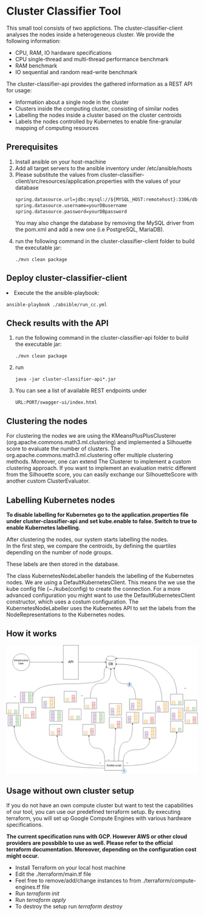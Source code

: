 # Cluster Classifier Tool

This small tool consists of two applictions. The cluster-classifier-client analyses the nodes inside a heterogeneous cluster. We provide the following information:

* CPU, RAM, IO hardware specifications
* CPU single-thread and multi-thread performance benchmark
* RAM  benchmark
* IO sequential and random read-write benchmark

The cluster-classifier-api provides the gathered information as a REST API for usage:

* Information about a single node in the cluster
* Clusters inside the computing cluster, consisting of similar nodes
* Labelling the nodes inside a cluster based on the cluster centroids
* Labels the nodes controlled by Kubernetes to enable fine-granular mapping of computing resources



## Prerequisites

<ol>
<li> Install ansible on your host-machine </li>
<li> Add all target servers to the ansible inventory under /etc/ansible/hosts </li>
<li> Please substitute the values from cluster-classifier-client/src/resources/application.properties with the values of your database

    spring.datasource.url=jdbc:mysql://${MYSQL_HOST:remotehost}:3306/db_example
    spring.datasource.username=yourDBusername
    spring.datasource.password=yourDBpassword
    
   You may also change the database by removing the MySQL driver from the pom.xml and add a new one (i.e PostgreSQL, MariaDB).
</li>
<li> run the following command in the cluster-classifier-client folder to build the executable jar:

    ./mvn clean package

</ol>

## Deploy cluster-classifier-client

<li> Execute the the ansible-playbook:

    ansible-playbook ./absible/run_cc.yml
</li>

## Check results with the API

<ol>
<li> run the following command in the cluster-classifier-api folder to build the executable jar:

    ./mvn clean package 
    
</li>

<li> run 
    
    java -jar cluster-classifier-api*.jar 
    
</li>
<li> You can see a list of available REST endpoints under 
    
    URL:PORT/swagger-ui/index.html
    
</li>
</ol>

## Clustering the nodes

For clustering the nodes we are using the KMeansPlusPlusClusterer (org.apache.commons.math3.ml.clustering) and implemented a Silhouette score to evaluate the number of clusters. The org.apache.commons.math3.ml.clustering offer multiple clustering methods. Moreover, one can extend The Clusterer to implement a custom clustering approach. If you want to implement an evaluation metric different from the Silhouette score, you can easily exchange our SilhouetteScore with another custom ClusterEvaluator.

## Labelling Kubernetes nodes

**To disable labelling for Kubernetes go to the application.properties file under cluster-classifier-api and set kube.enable to false. Switch to true to enable Kubernetes labelling.**

After clustering the nodes, our system starts labelling the nodes.  
In the first step, we compare the centroids, by defining the quartiles depending on the number of node groups. 

These labels are then stored in the database.

The class KubernetesNodeLabeller handels the labelling of the Kubernetes nodes. We are using a DefaultKubernetesClient. This means the we use the kube config file (~./kube(config) to create the connection. For a more advanced configuration you might want to use the DefaultKubernetesClient constructor, which uses a costum configuration.
The KubernetesNodeLabeller uses the Kubernetes API to set the labels from the NodeRepresentations to the Kubernetes nodes.


## How it works

![logo](fig/cluster-classifier-arch.png)


## Usage without own cluster setup

If you do not have an own compute cluster but want to test the capabilities of our tool, you can use our predefined terraform setup. By executing terraform, you will set up Google Compute Engines with various hardware specifications.

**The current specification runs with GCP. However AWS or other cloud providers are possbible to use as well. Please refer to the official terraform documentation. Moreover, depending on the configuration cost might occur.**

<ul>
<li>Install Terraform on your local host machine</li> 
<li>Edit the ./terraform/main.tf file</li>
<li>Feel free to remove/add/change instances to from ./terraform/compute-engines.tf file</li>
    <li>Run <em>terraform init</em></li>
    <li>Run <em>terraform apply</em></li>
    <li>To destroy the setup run <em>terraform destroy</em> </li>
</ul>
